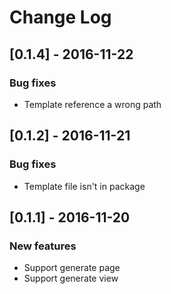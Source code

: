 # Change Log

## [0.1.4] - 2016-11-22

### Bug fixes
- Template reference a wrong path


## [0.1.2] - 2016-11-21

### Bug fixes
- Template file isn't in package


## [0.1.1] - 2016-11-20

### New features
- Support generate page
- Support generate view